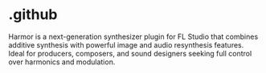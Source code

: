 # .github
Harmor is a next-generation synthesizer plugin for FL Studio that combines additive synthesis with powerful image and audio resynthesis features. Ideal for producers, composers, and sound designers seeking full control over harmonics and modulation.
